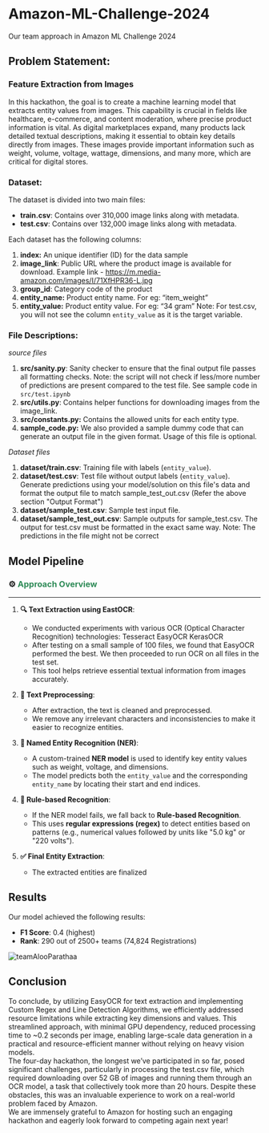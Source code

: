 # Amazon-ML-Challenge-2024
Our team approach in Amazon ML Challenge 2024
## Problem Statement: 
### Feature Extraction from Images

In this hackathon, the goal is to create a machine learning model that extracts entity values from images. This capability is crucial in fields like healthcare, e-commerce, and content moderation, where precise product information is vital. As digital marketplaces expand, many products lack detailed textual descriptions, making it essential to obtain key details directly from images. These images provide important information such as weight, volume, voltage, wattage, dimensions, and many more, which are critical for digital stores.

### Dataset: 
The dataset is divided into two main files:

- **train.csv**: Contains over 310,000 image links along with metadata.
- **test.csv**: Contains over 132,000 image links along with metadata.
  
Each dataset has the following columns:

1. **index:** An unique identifier (ID) for the data sample
2. **image_link**: Public URL where the product image is available for download. Example link - https://m.media-amazon.com/images/I/71XfHPR36-L.jpg
3. **group_id**: Category code of the product
4. **entity_name:** Product entity name. For eg: “item_weight” 
5. **entity_value:** Product entity value. For eg: “34 gram”
    Note: For test.csv, you will not see the column `entity_value` as it is the target variable.

### File Descriptions:

*source files*

1. **src/sanity.py**: Sanity checker to ensure that the final output file passes all formatting checks. Note: the script will not check if less/more number of predictions are present compared to the test file. See sample code in `src/test.ipynb` 
2. **src/utils.py**: Contains helper functions for downloading images from the image_link.
3. **src/constants.py:** Contains the allowed units for each entity type.
4. **sample_code.py:** We also provided a sample dummy code that can generate an output file in the given format. Usage of this file is optional. 

*Dataset files*

1. **dataset/train.csv**: Training file with labels (`entity_value`).
2. **dataset/test.csv**: Test file without output labels (`entity_value`). Generate predictions using your model/solution on this file's data and format the output file to match sample_test_out.csv (Refer the above section "Output Format")
3. **dataset/sample_test.csv**: Sample test input file.
4. **dataset/sample_test_out.csv**: Sample outputs for sample_test.csv. The output for test.csv must be formatted in the exact same way. Note: The predictions in the file might not be correct

## Model Pipeline

### ⚙️ <span style="color:#2E8B57;">Approach Overview</span>

---

1. **🔍 Text Extraction using EastOCR**:

   - We conducted experiments with various OCR (Optical Character Recognition) technologies:
      Tesseract
      EasyOCR
      KerasOCR
   - After testing on a small sample of 100 files, we found that EasyOCR performed the best. We then proceeded to run OCR on all files in the test set.
   - This tool helps retrieve essential textual information from images accurately.

2. **🧹 Text Preprocessing**:

   - After extraction, the text is cleaned and preprocessed.
   - We remove any irrelevant characters and inconsistencies to make it easier to recognize entities.

3. **📑 Named Entity Recognition (NER)**:

   - A custom-trained **NER model** is used to identify key entity values such as weight, voltage, and dimensions.
   - The model predicts both the `entity_value` and the corresponding `entity_name` by locating their start and end indices.

4. **🧮 Rule-based Recognition**:

   - If the NER model fails, we fall back to **Rule-based Recognition**.
   - This uses **regular expressions (regex)** to detect entities based on patterns (e.g., numerical values followed by units like "5.0 kg" or "220 volts").

5. **✅ Final Entity Extraction**:
   - The extracted entities are finalized

## Results

Our model achieved the following results:

- **F1 Score**: 0.4 (highest)
- **Rank**: 290 out of 2500+ teams (74,824 Registrations)

![teamAlooParathaa](https://github.com/user-attachments/assets/8ec5cee7-4a51-4aa9-8923-8303dd85d7d6)


## Conclusion 
To conclude, by utilizing EasyOCR for text extraction and implementing Custom Regex and Line Detection Algorithms, we efficiently addressed resource limitations while extracting key dimensions and values. This streamlined approach, with minimal GPU dependency, reduced processing time to ~0.2 seconds per image, enabling large-scale data generation in a practical and resource-efficient manner without relying on heavy vision models.  
The four-day hackathon, the longest we’ve participated in so far, posed significant challenges, particularly in processing the test.csv file, which required downloading over 52 GB of images and running them through an OCR model, a task that collectively took more than 20 hours. Despite these obstacles, this was an invaluable experience to work on a real-world problem faced by Amazon.  
We are immensely grateful to Amazon for hosting such an engaging hackathon and eagerly look forward to competing again next year!

